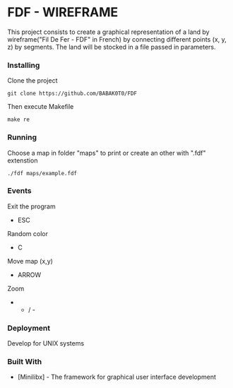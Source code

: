 # FDF - WIREFRAME

This project consists to create a graphical representation of a land by wireframe("Fil De Fer - FDF" in French) by connecting different points (x, y, z) by segments.
The land will be stocked in a file passed in parameters.

### Installing

Clone the project

```
git clone https://github.com/BABAK0T0/FDF
```

Then execute Makefile

```
make re
```

### Running

Choose a map in folder "maps" to print or create an other with ".fdf" extenstion

```
./fdf maps/example.fdf
```

### Events

Exit the program
* ESC

Random color
* C

Move map (x,y)
* ARROW

Zoom
* + / -

### Deployment

Develop for UNIX systems

### Built With

* [Minilibx] - The framework for graphical user interface development

